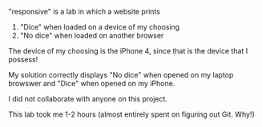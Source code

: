"responsive" is a lab in which a website prints
1) "Dice" when loaded on a device of my choosing
2) "No dice" when loaded on another browser

The device of my choosing is the iPhone 4, since
that is the device that I possess!

My solution correctly displays "No dice" when opened on
my laptop browswer and "Dice" when opened on my iPhone.

I did not collaborate with anyone on this project.

This lab took me 1-2 hours (almost entirely spent on 
figuring out Git. Why!)


